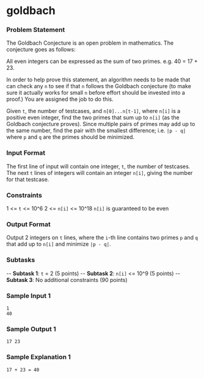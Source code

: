 # goldbach

### Problem Statement
The Goldbach Conjecture is an open problem in mathematics. The conjecture goes as follows:

All even integers can be expressed as the sum of two primes. e.g. 40 = 17 + 23.

In order to help prove this statement, an algorithm needs to be made that can check any `n` to see if that `n` follows the Goldbach conjecture (to make sure it actually works for small `n` before effort should be invested into a proof.) You are assigned the job to do this.

Given `t`, the number of testcases, and `n[0]...n[t-1]`, where `n[i]` is a positive even integer, find the two primes that sum up to `n[i]` (as the Goldbach conjecture proves). Since multiple pairs of primes may add up to the same number, find the pair with the smallest difference; i.e. `|p - q|` where `p` and `q` are the primes should be minimized.

### Input Format
The first line of input will contain one integer, `t`, the number of testcases.
The next `t` lines of integers will contain an integer `n[i]`, giving the number for that testcase.

### Constraints
1 <= `t` <= 10^6
2 <= `n[i]` <= 10^18
`n[i]` is guaranteed to be even

### Output Format 
Output 2 integers on `t` lines, where the `i`-th line contains two primes `p` and `q` that add up to `n[i]` and minimize `|p - q|`.

### Subtasks
-- **Subtask 1**: `t` = 2 (5 points)
-- **Subtask 2**: `n[i]` <= 10^9 (5 points)
-- **Subtask 3**: No additional constraints (90 points)

### Sample Input 1
```
1
40
```

### Sample Output 1
```
17 23
```

### Sample Explanation 1
`17 + 23 = 40`
